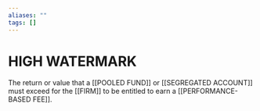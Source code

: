 ```yaml
---
aliases: ""
tags: []
---
```

# HIGH WATERMARK
The return or value that a [[POOLED FUND]] or [[SEGREGATED ACCOUNT]] must exceed for the [[FIRM]] to be entitled to earn a [[PERFORMANCE-BASED FEE]].